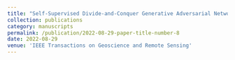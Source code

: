 ```yaml
---
title: "Self-Supervised Divide-and-Conquer Generative Adversarial Network for Classification of Hyperspectral Images"
collection: publications
category: manuscripts
permalink: /publication/2022-08-29-paper-title-number-8
date: 2022-08-29
venue: 'IEEE Transactions on Geoscience and Remote Sensing'
---
```

